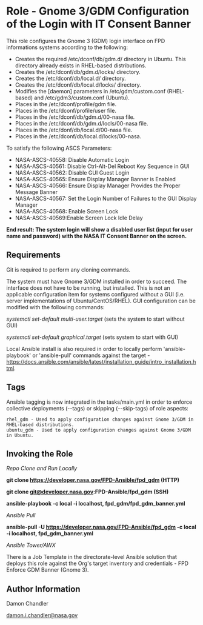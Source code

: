 Role - Gnome 3/GDM Configuration of the Login with IT Consent Banner
=========

This role configures the Gnome 3 (GDM) login interface on FPD informations systems according to the following:

* Creates the required /etc/dconf/db/gdm.d/ directory in Ubuntu.  This directory already exists in RHEL-based distributions.
* Creates the /etc/dconf/db/gdm.d/locks/ directory.
* Creates the /etc/dconf/db/local.d/ directory.
* Creates the /etc/dconf/db/local.d/locks/ directory.
* Modifies the [daemon] parameters in /etc/gdm/custom.conf (RHEL-based) and /etc/gdm3/custom.conf (Ubuntu).
* Places in the /etc/dconf/profile/gdm file.
* Places in the /etc/dconf/profile/user file.
* Places in the /etc/dconf/db/gdm.d/00-nasa file.
* Places in the /etc/dconf/db/gdm.d/locls/00-nasa file.
* Places in the /etc/donf/db/local.d/00-nasa file.
* Places in the /etc/dconf/db/local.d/locks/00-nasa.

To satisfy the following ASCS Parameters:

* NASA-ASCS-40558: Disable Automatic Login
* NASA-ASCS-40561: Disable Ctrl-Alt-Del Reboot Key Sequence in GUI
* NASA-ASCS-40562: Disable GUI Guest Login
* NASA-ASCS-40565: Ensure Display Manager Banner is Enabled
* NASA-ASCS-40566: Ensure Display Manager Provides the Proper Message Banner
* NASA-ASCS-40567: Set the Login Number of Failures to the GUI Display Manager
* NASA-ASCS-40568: Enable Screen Lock
* NASA-ASCS-40569:Enable Screen Lock Idle Delay

**End result: The system login will show a disabled user list (input for user name and password) with the NASA IT Consent Banner on the screen.**

Requirements
------------
Git is required to perform any cloning commands.

The system must have Gnome 3/GDM installed in order to succeed.  The interface does not have to be running, but installed.  This is not an applicable configuration item for systems configured without a GUI (i.e. server implementations of Ubuntu/CentOS/RHEL).  GUI configuration can be modified with the following commands:

*systemctl set-default multi-user.target* (sets the system to start without GUI)

*systemctl set-default graphical.target* (sets system to start with GUI)

Local Ansible install is also required in order to locally perform 'ansible-playbook' or 'ansible-pull' commands against the target - https://docs.ansible.com/ansible/latest/installation_guide/intro_installation.html.

Tags
----------------

Ansible tagging is now integrated in the tasks/main.yml in order to enforce collective deployments (--tags) or skipping (--skip-tags) of role aspects:

    rhel_gdm - Used to apply configuration changes against Gnome 3/GDM in RHEL-based distributions.
    ubuntu_gdm - Used to apply configuration changes against Gnome 3/GDM in Ubuntu.
    
Invoking the Role
----------------

*Repo Clone and Run Locally*

**git clone https://developer.nasa.gov/FPD-Ansible/fpd_gdm (HTTP)**

**git clone git@developer.nasa.gov:FPD-Ansible/fpd_gdm (SSH)**

**ansible-playbook -c local -i localhost, fpd_gdm/fpd_gdm_banner.yml**

*Ansible Pull*

**ansible-pull -U https://developer.nasa.gov/FPD-Ansible/fpd_gdm -c local -i localhost, fpd_gdm_banner.yml** 

*Ansible Tower/AWX*

There is a Job Template in the directorate-level Ansible solution that deploys this role against the Org's target inventory and credentials - FPD Enforce GDM Banner (Gnome 3).

Author Information
------------------

Damon Chandler
    
damon.i.chandler@nasa.gov
